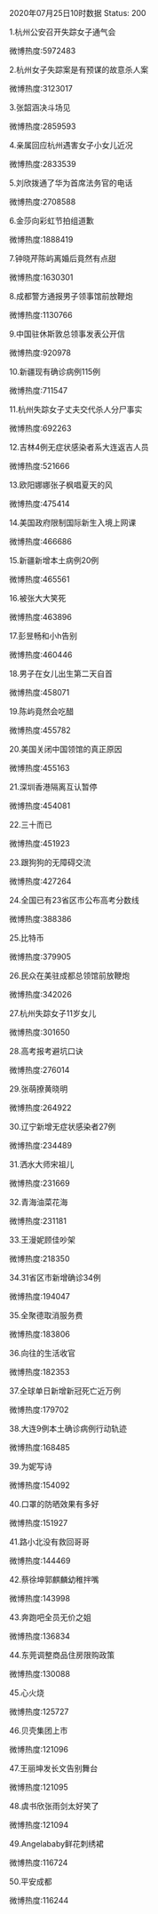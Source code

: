 2020年07月25日10时数据
Status: 200

1.杭州公安召开失踪女子通气会

微博热度:5972483

2.杭州女子失踪案是有预谋的故意杀人案

微博热度:3123017

3.张韶涵决斗场见

微博热度:2859593

4.亲属回应杭州遇害女子小女儿近况

微博热度:2833539

5.刘欣拨通了华为首席法务官的电话

微博热度:2708588

6.金莎向彩虹节拍组道歉

微博热度:1888419

7.钟晓芹陈屿离婚后竟然有点甜

微博热度:1630301

8.成都警方通报男子领事馆前放鞭炮

微博热度:1130766

9.中国驻休斯敦总领事发表公开信

微博热度:920978

10.新疆现有确诊病例115例

微博热度:711547

11.杭州失踪女子丈夫交代杀人分尸事实

微博热度:692263

12.吉林4例无症状感染者系大连返吉人员

微博热度:521666

13.欧阳娜娜张子枫唱夏天的风

微博热度:475414

14.美国政府限制国际新生入境上网课

微博热度:466686

15.新疆新增本土病例20例

微博热度:465561

16.被张大大笑死

微博热度:463896

17.彭昱畅和小h告别

微博热度:460446

18.男子在女儿出生第二天自首

微博热度:458071

19.陈屿竟然会吃醋

微博热度:455782

20.美国关闭中国领馆的真正原因

微博热度:455163

21.深圳香港隔离互认暂停

微博热度:454081

22.三十而已

微博热度:451923

23.跟狗狗的无障碍交流

微博热度:427264

24.全国已有23省区市公布高考分数线

微博热度:388386

25.比特币

微博热度:379905

26.民众在美驻成都总领馆前放鞭炮

微博热度:342026

27.杭州失踪女子11岁女儿

微博热度:301650

28.高考报考避坑口诀

微博热度:276014

29.张萌撩黄晓明

微博热度:264922

30.辽宁新增无症状感染者27例

微博热度:234489

31.洒水大师宋祖儿

微博热度:231669

32.青海油菜花海

微博热度:231181

33.王漫妮顾佳吵架

微博热度:218350

34.31省区市新增确诊34例

微博热度:194047

35.全聚德取消服务费

微博热度:183806

36.向往的生活收官

微博热度:182353

37.全球单日新增新冠死亡近万例

微博热度:179702

38.大连9例本土确诊病例行动轨迹

微博热度:168485

39.为妮写诗

微博热度:154092

40.口罩的防晒效果有多好

微博热度:151927

41.路小北没有救回哥哥

微博热度:144469

42.蔡徐坤郭麒麟幼稚拌嘴

微博热度:143998

43.奔跑吧全员无价之姐

微博热度:136834

44.东莞调整商品住房限购政策

微博热度:130088

45.心火烧

微博热度:125727

46.贝壳集团上市

微博热度:121096

47.王丽坤发长文告别舞台

微博热度:121095

48.虞书欣张雨剑太好笑了

微博热度:121094

49.Angelababy鲜花刺绣裙

微博热度:116724

50.平安成都

微博热度:116244

